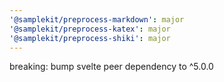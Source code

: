 ```yaml
---
'@samplekit/preprocess-markdown': major
'@samplekit/preprocess-katex': major
'@samplekit/preprocess-shiki': major
---
```


breaking: bump svelte peer dependency to ^5.0.0
